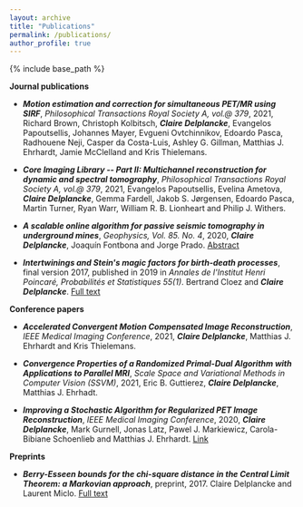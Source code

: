 ```yaml
---
layout: archive
title: "Publications"
permalink: /publications/
author_profile: true
---
```


{% include base_path %}

**Journal publications**

* ***Motion estimation and correction for simultaneous PET/MR using SIRF***, *Philosophical Transactions Royal Society A, vol.\@ 379*, 2021, Richard Brown, Christoph Kolbitsch, ***Claire Delplancke***, Evangelos Papoutsellis, Johannes Mayer, Evgueni Ovtchinnikov, Edoardo Pasca, Radhouene Neji, Casper da Costa-Luis, Ashley G. Gillman, Matthias J. Ehrhardt, Jamie McClelland and Kris Thielemans.

* ***Core Imaging Library -- Part II: Multichannel reconstruction for dynamic and spectral tomography***, *Philosophical Transactions Royal Society A, vol.\@ 379*, 2021,  Evangelos Papoutsellis, Evelina Ametova,  ***Claire Delplancke***, Gemma Fardell, Jakob S. Jørgensen, Edoardo Pasca,  Martin Turner, Ryan Warr, William R. B. Lionheart and Philip J. Withers.  


* ***A scalable online algorithm for passive seismic tomography in underground mines***, *Geophysics, Vol. 85. No. 4*, 2020, ***Claire Delplancke***, Joaquín Fontbona and Jorge Prado. <a href="https://www.researchgate.net/publication/341379080_A_scalable_online_algorithm_for_passive_seismic_tomography_in_underground_mines" title="ResearchGate">Abstract</a>

* ***Intertwinings and Stein's magic factors for birth-death processes***, final version 2017, published in 2019 in *Annales de l'Institut Henri Poincaré, Probabilités et Statistiques 55(1)*.
Bertrand Cloez and ***Claire Delplancke***. <a href="https://arxiv.org/abs/1609.08390" title="arXiv">Full text</a>

**Conference papers**

* ***Accelerated Convergent Motion Compensated Image Reconstruction***, *IEEE Medical Imaging Conference*, 2021, ***Claire Delplancke***, Matthias J. Ehrhardt and Kris Thielemans.

* ***Convergence Properties of a Randomized Primal-Dual Algorithm with Applications to Parallel MRI***, *Scale Space and Variational Methods in Computer Vision (SSVM)*, 2021, Eric B. Guttierez, ***Claire Delplancke***, Matthias J. Ehrhadt.

* ***Improving a Stochastic Algorithm for Regularized PET Image Reconstruction***, *IEEE Medical Imaging Conference*, 2020, ***Claire Delplancke***, Mark Gurnell, Jonas Latz, Pawel J. Markiewicz, Carola-Bibiane Schoenlieb and Matthias J. Ehrhardt. [Link](https://ieeexplore.ieee.org/abstract/document/9508013) 



**Preprints**

* ***Berry-Esseen bounds for the chi-square distance in the Central Limit Theorem: a Markovian approach***, preprint, 2017. 
Claire Delplancke and Laurent Miclo. <a href="https://arxiv.org/abs/1709.09410" title="arXiv">Full text</a>
